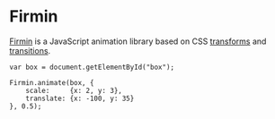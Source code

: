 Firmin
======

[Firmin] is a JavaScript animation library based on CSS [transforms] and
[transitions].

    var box = document.getElementById("box");
    
    Firmin.animate(box, {
        scale:     {x: 2, y: 3},
        translate: {x: -100, y: 35}
    }, 0.5);

[Firmin]:      http://extralogical.net/projects/firmin
[transforms]:  http://www.w3.org/TR/css3-2d-transforms/
[transitions]: http://www.w3.org/TR/css3-transitions/
